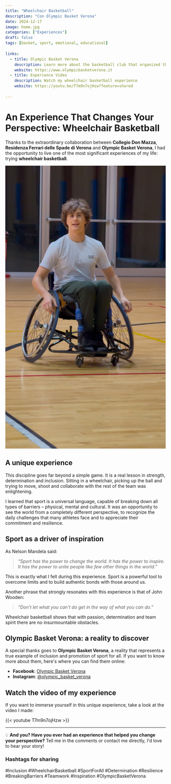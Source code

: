 ```yaml
---
title: "Wheelchair Basketball"
description: "Con Olympic Basket Verona"
date: 2024-12-17
image: home.jpg
categories: ["Experiences"]
draft: false
tags: [basket, sport, emotional, educational]

links:
  - title: Olympic Basket Verona
    description: Learn more about the basketball club that organized this experience
    website: https://www.olympicbasketverona.it
  - title: Experience Video
    description: Watch my wheelchair basketball experience
    website: https://youtu.be/T7m9n7ojHzw?feature=shared

---
```


# An Experience That Changes Your Perspective: Wheelchair Basketball

Thanks to the extraordinary collaboration between **Collegio Don Mazza**, **Residenza Ferrari delle Spade di Verona** and **Olympic Basket Verona**, I had the opportunity to live one of the most significant experiences of my life: trying **wheelchair basketball**.

![This is Me having fun trying this new unbelivable sport](me.jpeg)

## A unique experience

This discipline goes far beyond a simple game. It is a real lesson in strength, determination and inclusion. Sitting in a wheelchair, picking up the ball and trying to move, shoot and collaborate with the rest of the team was enlightening.

I learned that sport is a universal language, capable of breaking down all types of barriers – physical, mental and cultural. It was an opportunity to see the world from a completely different perspective, to recognize the daily challenges that many athletes face and to appreciate their commitment and resilience.

## Sport as a driver of inspiration

As Nelson Mandela said:
> *“Sport has the power to change the world. It has the power to inspire. It has the power to unite people like few other things in the world.”*

This is exactly what I felt during this experience. Sport is a powerful tool to overcome limits and to build authentic bonds with those around us.

Another phrase that strongly resonates with this experience is that of John Wooden:
> *“Don’t let what you can’t do get in the way of what you can do.”*

Wheelchair basketball shows that with passion, determination and team spirit there are no insurmountable obstacles.

## Olympic Basket Verona: a reality to discover

A special thanks goes to **Olympic Basket Verona**, a reality that represents a true example of inclusion and promotion of sport for all. If you want to know more about them, here's where you can find them online:
- **Facebook**: [Olympic Basket Verona](https://www.facebook.com/OlympicVerona/)
- **Instagram**: [@olympic_basket_verona](https://www.instagram.com/olympic_basket_verona/)

## Watch the video of my experience

If you want to immerse yourself in this unique experience, take a look at the video I made:

{{< youtube T7m9n7ojHzw >}}

---

💡 **And you? Have you ever had an experience that helped you change your perspective?** Tell me in the comments or contact me directly, I'd love to hear your story!

### Hashtags for sharing
#Inclusion #WheelchairBasketball #SportForAll #Determination #Resilience #BreakingBarriers #Teamwork #Inspiration #OlympicBasketVerona